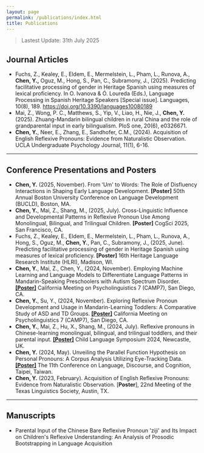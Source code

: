 ```yaml
---
layout: page
permalink: /publications/index.html
title: Publications
---
```


> Lastest Update: 31th July 2025

## Journal Articles
- Fuchs, Z., Kealey, E., Eldem, E., Mermelstein, L., Pham, L., Runova, A., **Chen, Y.,** Oguz, M., Hong, S., Pan, C., Subramony, J., (2025). Predicting facilitative processing of gender in Heritage Spanish using measures of lexical proficiency. In O. Ivanova & Ó. Loureda (Eds.), Language Processing in Spanish Heritage Speakers [Special issue]. Languages, 10(8), 189. https://doi.org/10.3390/languages10080189
- Mai, Z., Wong, P. C., Matthews, S., Yip, V., Liao, H., Nie, J., **Chen, Y.** (2025). Zhuang-Mandarin bilingual children in rural China and the role of grandparental input in early bilingualism. PloS one, 20(6), e0326671.
- **Chen, Y.**, Neer, E., Zhang, E., Sandhofer, C.M., (2024). Acquisition of English Reflexive Pronouns: Evidence from Naturalistic Observation. UCLA Undergraduate Psychology Journal, 11(1), 6-16. <br>

---


## Conference Presentations and Posters
- **Chen, Y.** (2025, November). From ‘Um' to Words: The Role of Disfluency Interactions in Shaping Early Language Development. **[Poster]** 50th Annual Boston University Conference on Language Development (BUCLD), Boston, MA.
- **Chen, Y.**, Mai, Z., Shang, M., (2025, July). Cross-Linguistic Influence and Developmental Patterns in Reflexive Pronoun Use Among Monolingual, Bilingual, and Trilingual Children. **[Poster]** CogSci 2025, San Francisco, CA.
- Fuchs, Z., Kealey, E., Eldem, E., Mermelstein, L., Pham, L., Runova, A., Hong, S., Oguz, M., **Chen, Y.**, Pan, C., Subramony, J., (2025, June). Predicting facilitative processing of gender in Heritage Spanish using measures of lexical proficiency. **[Poster]** 16th Heritage Language Research Institute (HLRI), Madison, WI.
- **Chen, Y.**, Mai, Z., Chen, Y., (2024, November). Employing Machine Learning and Language Models to Differentiate Language Patterns in Mandarin-Speaking Preschoolers with Autism Spectrum Disorder. [**[Poster]**](https://github.com/Yue-Chen-YC/CAMP7_Employing-Machine-Learning-and-Language-Model-to-Differentiate-Language-Patterns-in-Mandarin-S) California Meeting on Psycholinguistics 7 (CAMP7), San Diego, CA.
- **Chen, Y.**, Su, Y., (2024, November). Exploring Reflexive Pronoun Development and Usage in Mandarin-Learning Toddlers: A Comparative Study of ASD and TD Groups. [**[Poster]**](https://github.com/Yue-Chen-YC/CAMP7_Exploring-Reflexive-Pronoun-Development-and-Usage-in-Mandarin-Learning-Toddlers) California Meeting on Psycholinguistics 7 (CAMP7), San Diego, CA. 
- **Chen, Y.**, Mai, Z., Hu, X., Shang, M., (2024, July). Reflexive pronouns in Chinese-learning monolingual, bilingual, and trilingual toddlers, and their parental input. [**[Poster]**](https://github.com/Yue-Chen-YC/CLS_2024) Child Language Symposium 2024, Newcastle, UK. 
- **Chen, Y.** (2024, May). Unveiling the Parallel Function Hypothesis on Personal Pronouns: A Corpus Analysis Utilizing Eye-Tracking Data. [**[Poster]**](https://github.com/Yue-Chen-YC/CLDC11_2024) The 11th Conference on Language, Discourse, and Cognition, Taipei, Taiwan. 
- **Chen, Y.** (2023, February). Acquisition of English Reflexive Pronouns: Evidence from Naturalistic Observation. [**Poster**], 22nd Meeting of the Texas Linguistics Society, Austin, TX.

---

## Manuscripts
- Parental Input of the Chinese Bare Reflexive Pronoun 'ziji' and Its Impact on Children's Reflexive Understanding: An Analysis of Prosodic Bootstrapping in Language Acquisition <br>
